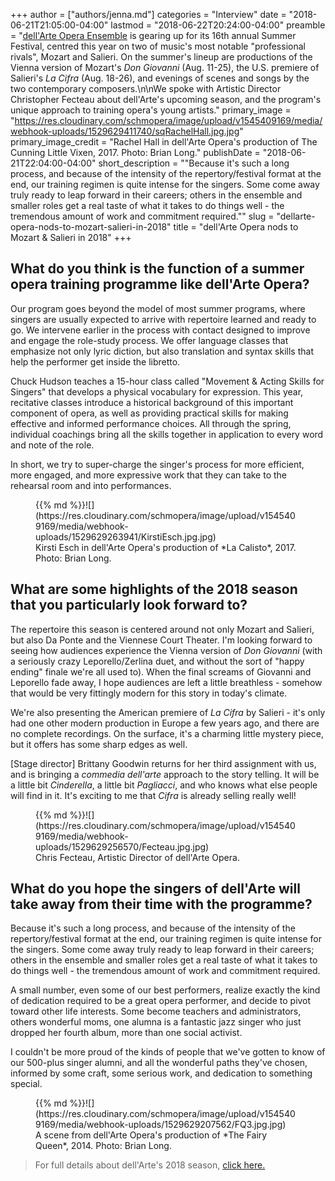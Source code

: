 +++
author = ["authors/jenna.md"]
categories = "Interview"
date = "2018-06-21T21:05:00-04:00"
lastmod = "2018-06-22T20:24:00-04:00"
preamble = "[dell'Arte Opera Ensemble](http://dellarteopera.org/)  is gearing up for its 16th annual Summer Festival, centred this year on two of music's most notable \"professional rivals\", Mozart and Salieri. On the summer's lineup are productions of the Vienna version of Mozart's *Don Giovanni* (Aug. 11-25), the U.S. premiere of Salieri's *La Cifra* (Aug. 18-26), and evenings of scenes and songs by the two contemporary composers.\n\nWe spoke with Artistic Director Christopher Fecteau about dell'Arte's upcoming season, and the program's unique approach to training opera's young artists."
primary_image = "https://res.cloudinary.com/schmopera/image/upload/v1545409169/media/webhook-uploads/1529629411740/sqRachelHall.jpg.jpg"
primary_image_credit = "Rachel Hall in dell'Arte Opera's production of The Cunning Little Vixen, 2017. Photo: Brian Long."
publishDate = "2018-06-21T22:04:00-04:00"
short_description = "&quot;Because it&#039;s such a long process, and because of the intensity of the repertory/festival format at the end, our training regimen is quite intense for the singers.  Some come away truly ready to leap forward in their careers; others in the ensemble and smaller roles get a real taste of what it takes to do things well - the tremendous amount of work and commitment required.&quot;"
slug = "dellarte-opera-nods-to-mozart-salieri-in-2018"
title = "dell&#039;Arte Opera nods to Mozart &amp; Salieri in 2018"
+++

## What do you think is the function of a summer opera training programme like dell'Arte Opera?

Our program goes beyond the model of most summer programs, where singers are usually expected to arrive with repertoire learned and ready to go.  We intervene earlier in the process with contact designed to improve and engage the role-study process.  We offer language classes that emphasize not only lyric diction, but also translation and syntax skills that help the performer get inside the libretto. 

Chuck Hudson teaches a 15-hour class called "Movement & Acting Skills for Singers" that develops a physical vocabulary for expression. This year, recitative classes introduce a historical background of this important component of opera, as well as providing practical skills for making effective and informed performance choices.  All through the spring, individual coachings bring all the skills together in application to every word and note of the role.  

In short, we try to super-charge the singer's process for more efficient, more engaged, and more expressive work that they can take to the rehearsal room and into performances.

<figure data-type="image">{{% md %}}![](https://res.cloudinary.com/schmopera/image/upload/v1545409169/media/webhook-uploads/1529629263941/KirstiEsch.jpg.jpg)
<figcaption>Kirsti Esch in dell'Arte Opera's production of *La Calisto*, 2017. Photo: Brian Long.</figcaption>
</figure>

## What are some highlights of the 2018 season that you particularly look forward to?

The repertoire this season is centered around not only Mozart and Salieri, but also Da Ponte and the Viennese Court Theater.  I'm looking forward to seeing how audiences experience the Vienna version of *Don Giovanni* (with a seriously crazy Leporello/Zerlina duet, and without the sort of "happy ending" finale we're all used to).  When the final screams of Giovanni and Leporello fade away, I hope audiences are left a little breathless - somehow that would be very fittingly modern for this story in today's climate.  

We're also presenting the American premiere of *La Cifra* by Salieri - it's only had one other modern production in Europe a few years ago, and there are no complete recordings.  On the surface, it's a charming little mystery piece, but it offers has some sharp edges as well.  

[Stage director] Brittany Goodwin returns for her third assignment with us, and is bringing a *commedia dell'arte* approach to the story telling.  It will be a little bit *Cinderella*, a little bit *Pagliacci*, and who knows what else people will find in it.  It's exciting to me that *Cifra* is already selling really well!

<figure data-type="image">{{% md %}}![](https://res.cloudinary.com/schmopera/image/upload/v1545409169/media/webhook-uploads/1529629256570/Fecteau.jpg.jpg)
<figcaption>Chris Fecteau, Artistic Director of dell'Arte Opera.</figcaption>
</figure>

## What do you hope the singers of dell'Arte will take away from their time with the programme?

Because it's such a long process, and because of the intensity of the repertory/festival format at the end, our training regimen is quite intense for the singers.  Some come away truly ready to leap forward in their careers; others in the ensemble and smaller roles get a real taste of what it takes to do things well - the tremendous amount of work and commitment required.  

A small number, even some of our best performers, realize exactly the kind of dedication required to be a great opera performer, and decide to pivot toward other life interests. Some become teachers and administrators, others wonderful moms, one alumna is a fantastic jazz singer who just dropped her fourth album, more than one social activist.  

I couldn't be more proud of the kinds of people that we've gotten to know of our 500-plus singer alumni, and all the wonderful paths they've chosen, informed by some craft, some serious work, and dedication to something special.

<figure data-type="image">{{% md %}}![](https://res.cloudinary.com/schmopera/image/upload/v1545409169/media/webhook-uploads/1529629207562/FQ3.jpg.jpg)
<figcaption>A scene from dell'Arte Opera's production of *The Fairy Queen*, 2014. Photo: Brian Long.</figcaption>
</figure>

>For full details about dell'Arte's 2018 season, [click here.](http://dellarteopera.org/)
